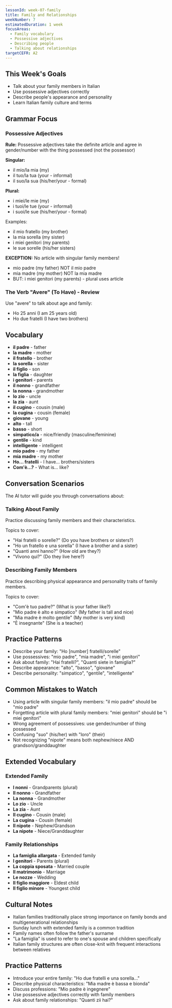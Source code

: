 ```yaml
---
lessonId: week-07-family
title: Family and Relationships
weekNumber: 7
estimatedDuration: 1 week
focusAreas:
  - Family vocabulary
  - Possessive adjectives
  - Describing people
  - Talking about relationships
targetCEFR: A2
---
```


## This Week's Goals

- Talk about your family members in Italian
- Use possessive adjectives correctly
- Describe people's appearance and personality
- Learn Italian family culture and terms

## Grammar Focus

### Possessive Adjectives

**Rule:** Possessive adjectives take the definite article and agree in gender/number with the thing possessed (not the possessor)

**Singular:**
- il mio/la mia (my)
- il tuo/la tua (your - informal)
- il suo/la sua (his/her/your - formal)

**Plural:**
- i miei/le mie (my)
- i tuoi/le tue (your - informal)
- i suoi/le sue (his/her/your - formal)

Examples:
- il mio fratello (my brother)
- la mia sorella (my sister)
- i miei genitori (my parents)
- le sue sorelle (his/her sisters)

**EXCEPTION:** No article with singular family members!
- mio padre (my father) NOT il mio padre
- mia madre (my mother) NOT la mia madre
- BUT: i miei genitori (my parents) - plural uses article

### The Verb "Avere" (To Have) - Review

Use "avere" to talk about age and family:
- Ho 25 anni (I am 25 years old)
- Ho due fratelli (I have two brothers)

## Vocabulary

- **il padre** - father
- **la madre** - mother
- **il fratello** - brother
- **la sorella** - sister
- **il figlio** - son
- **la figlia** - daughter
- **i genitori** - parents
- **il nonno** - grandfather
- **la nonna** - grandmother
- **lo zio** - uncle
- **la zia** - aunt
- **il cugino** - cousin (male)
- **la cugina** - cousin (female)
- **giovane** - young
- **alto** - tall
- **basso** - short
- **simpatico/a** - nice/friendly (masculine/feminine)
- **gentile** - kind
- **intelligente** - intelligent
- **mio padre** - my father
- **mia madre** - my mother
- **Ho... fratelli** - I have... brothers/sisters
- **Com'è...?** - What is... like?

## Conversation Scenarios

The AI tutor will guide you through conversations about:

### Talking About Family

Practice discussing family members and their characteristics.

Topics to cover:
- "Hai fratelli o sorelle?" (Do you have brothers or sisters?)
- "Ho un fratello e una sorella" (I have a brother and a sister)
- "Quanti anni hanno?" (How old are they?)
- "Vivono qui?" (Do they live here?)

### Describing Family Members

Practice describing physical appearance and personality traits of family members.

Topics to cover:
- "Com'è tuo padre?" (What is your father like?)
- "Mio padre è alto e simpatico" (My father is tall and nice)
- "Mia madre è molto gentile" (My mother is very kind)
- "È insegnante" (She is a teacher)

## Practice Patterns

- Describe your family: "Ho [number] fratelli/sorelle"
- Use possessives: "mio padre", "mia madre", "i miei genitori"
- Ask about family: "Hai fratelli?", "Quanti siete in famiglia?"
- Describe appearance: "alto", "basso", "giovane"
- Describe personality: "simpatico", "gentile", "intelligente"

## Common Mistakes to Watch

- Using article with singular family members: "il mio padre" should be "mio padre"
- Forgetting article with plural family members: "miei genitori" should be "i miei genitori"
- Wrong agreement of possessives: use gender/number of thing possessed
- Confusing "suo" (his/her) with "loro" (their)
- Not recognizing "nipote" means both nephew/niece AND grandson/granddaughter

## Extended Vocabulary

### Extended Family
- **I nonni** - Grandparents (plural)
- **Il nonno** - Grandfather
- **La nonna** - Grandmother
- **Lo zio** - Uncle
- **La zia** - Aunt
- **Il cugino** - Cousin (male)
- **La cugina** - Cousin (female)
- **Il nipote** - Nephew/Grandson
- **La nipote** - Niece/Granddaughter

### Family Relationships
- **La famiglia allargata** - Extended family
- **I genitori** - Parents (plural)
- **La coppia sposata** - Married couple
- **Il matrimonio** - Marriage
- **Le nozze** - Wedding
- **Il figlio maggiore** - Eldest child
- **Il figlio minore** - Youngest child

## Cultural Notes

- Italian families traditionally place strong importance on family bonds and multigenerational relationships
- Sunday lunch with extended family is a common tradition
- Family names often follow the father's surname
- "La famiglia" is used to refer to one's spouse and children specifically
- Italian family structures are often close-knit with frequent interactions between relatives

## Practice Patterns

- Introduce your entire family: "Ho due fratelli e una sorella..."
- Describe physical characteristics: "Mia madre è bassa e bionda"
- Discuss professions: "Mio padre è ingegnere"
- Use possessive adjectives correctly with family members
- Ask about family relationships: "Quanti zii hai?"
